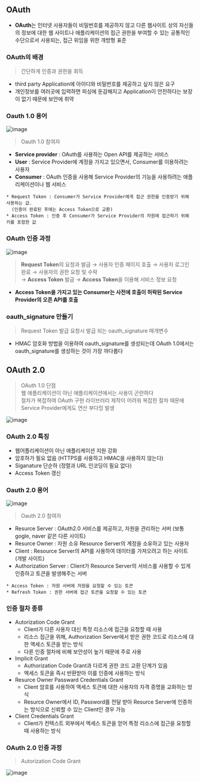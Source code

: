 ## OAuth
* **OAuth**는 인터넷 사용자들이 비밀번호를 제공하지 않고 다른 웹사이트 상의 자신들의 정보에 대한 웹 사이트나 애플리케이션의 접근 권한을 부여할 수 있는 공통적인 수단으로서 사용되는, 접근 위임을 위한 개방형 표준
### OAuth의 배경
> 간단하게 인증과 권한을 회득
* third party Application에 아이디와 비밀번호를 제공하고 싶지 않은 요구
* 개인정보를 여러곳에 입력하면 피싱에 둔감해지고 Application이 안전하다는 보장이 없기 때문에 보안에 취약
### Oauth 1.0 용어
![image](https://user-images.githubusercontent.com/102463200/198908308-c62e06d5-22e4-49a0-bc98-d68c798c10b8.png)
> Oauth 1.0 참여자  
* **Service provider** : OAuth를 사용하는 Open API를 제공하는 서비스
* **User** : Service Provider에 계정을 가지고 있으면서, Consumer를 이용하려는 사용자
* **Consumer** : OAuth 인증을 사용해 Service Provider의 기능을 사용하려는 애플리케이션이나 웹 서비스
```
* Request Token : Consumer가 Service Provider에게 접근 권한을 인증받기 위해 사용하는 값.   
  (인증이 완료된 후에는 Access Token으로 교환)
* Access Token : 인증 후 Consumer가 Service Provider의 자원에 접근하기 위해 키를 포함한 값
```
### OAuth 인증 과정
![image](https://user-images.githubusercontent.com/102463200/198912658-2e563274-2d5c-4f5d-aebd-9c9bd9cadea4.png)

> **Request Token**의 요청과 발급 → 사용자 인증 페이지 호출 → 사용자 로그인 완료 → 사용자의 권한 요청 및 수락  
> → **Access Token** 발급 → **Access Token**을 이용해 서비스 정보 요청
* **Access Token을 가지고 있는 Consumer는 사전에 호출이 허락된 Service Provider의 오픈 API를 호출**
### oauth_signature 만들기
> Request Token 발급 요청시 발급 되는 oauth_signature 매개변수
* HMAC 암호화 방법을 이용하여 oauth_signature를 생성되는데 OAuth 1.0에서는 oauth_signature를 생성하는 것이 가장 까다롭다
## OAuth 2.0
> OAuth 1.0 단점  
> 웹 애플리케이션이 아닌 애플리케이션에서는 사용이 곤란하다  
> 절차가 복잡하여 OAuth 구현 라이브러리 제작이 어려워 복잡한 절차 때문에 Service Provider에게도 연산 부다밍 발생  

![image](https://user-images.githubusercontent.com/102463200/198911779-2fec867e-1117-40cd-9331-5209484aac1c.png)
### OAuth 2.0 특징
* 웹어플리케이션이 아닌 애플리케이션 지원 강화
* 암호하가 필요 없음 (HTTPS를 사용하고 HMAC을 사용하지 않는다)
* Siganature 단순하 (정렬과 URL 인코딩이 필요 없다)
* Access Token 갱신  
### Oauth 2.0 용어
![image](https://user-images.githubusercontent.com/102463200/198912837-168d58e5-c504-45f2-9f67-ea37a3a151a6.png)

> Oauth 2.0 참여자
* Resurce Server : OAuth2.0 서비스를 제공하고, 자원을 관리하는 서버 (보통 gogle, naver 같은 다른 사이트)
* Resurce Owner : 자원 소유 Resource Server의 계정을 소유하고 있는 사용자
* Client : Resource Server의 API를 사용하여 데이터를 가져오려고 하는 사이트 (개발 사이트)
* Authorization Server : Client가 Resource Server의 서비스를 사용할 수 있게 인증하고 토큰을 발생해주는 서버
```
* Access Token : 자원 서버에 자원을 요청할 수 있는 토큰
* Refresh Token : 권한 서버에 접근 토큰을 요청할 수 있는 토큰
```
### 인증 절차 종류
* Autorization Code Grant 
  *  Client가 다른 사용자 대신 특정 리소스에 접근을 요청할 때 사용
  *  리소스 접근을 위해, Authorization Server에서 받은 권한 코드로 리소스에 대한 액세스 토큰을 받는 방식
  *  다른 인증 절차에 비해 보안성이 높기 때문에 주로 사용
* Implicit Grant
  * Authorization Code Grant과 다르게 권한 코드 교환 단계가 있음
  * 엑세스 토큰을 즉시 반환받아 이를 인증에 사용하는 방식
* Resurce Owner Passward Credentials Grant
  * Client 암호를 사용하여 액세스 토큰에 대한 사용자의 자격 증명을 교화하는 방식
  * Resurce Owner에서 ID, Password를 전달 받아 Resurce Server에 인증하는 방식으로 신뢰할 수 있는 Client인 경우 가능
* Client Credentials Grant
  * Client가 컨텍스트 외부에서 엑세스 토큰을 얻어 특정 리소스에 접근을 요청할 때 사용하는 방식 
### OAuth 2.0 인증 과정
> Autorization Code Grant  

![image](https://user-images.githubusercontent.com/102463200/198913234-cdf8f073-d2c8-4248-9549-9a6d28e4cc9a.png)
